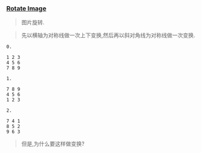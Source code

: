 ### [Rotate Image](https://leetcode.com/problems/rotate-image/description/)

> 图片旋转.

> 先以横轴为对称线做一次上下变换,然后再以斜对角线为对称线做一次变换.

```
0.

1 2 3
4 5 6
7 8 9

1.

7 8 9
4 5 6
1 2 3

2.

7 4 1
8 5 2
9 6 3
```

> 但是,为什么要这样做变换?